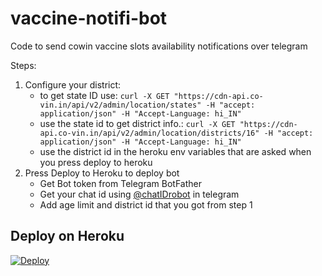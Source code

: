 # vaccine-notifi-bot

Code to send cowin vaccine slots availability notifications over telegram

Steps:

1. Configure your district:
   - to get state ID use:
     `curl -X GET "https://cdn-api.co-vin.in/api/v2/admin/location/states" -H "accept: application/json" -H "Accept-Language: hi_IN"`
   - use the state id to get district info.:
     `curl -X GET "https://cdn-api.co-vin.in/api/v2/admin/location/districts/16" -H "accept: application/json" -H "Accept-Language: hi_IN"`
   - use the district id in the heroku env variables that are asked when you press deploy to heroku
2. Press Deploy to Heroku to deploy bot
   - Get Bot token from Telegram BotFather
   - Get your chat id using [@chatIDrobot](https://t.me/chatIDrobot) in telegram
   - Add age limit and district id that you got from step 1

## Deploy on Heroku

[![Deploy](https://www.herokucdn.com/deploy/button.svg)](https://heroku.com/deploy?template=https://github.com/AJAYK-01/vaccine-notifi-bot)
